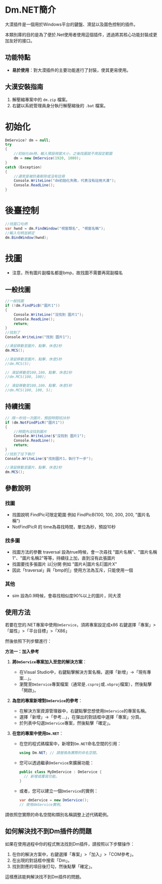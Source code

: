 # Dm.NET簡介

大漠插件是一個用於Windows平台的鍵盤、滑鼠以及圖色控制的插件。

本類別庫的目的是為了便於.Net使用者使用這個插件，透過將其核心功能封裝成更加友好的接口。

## 功能特點

- **易於使用**：對大漠插件的主要功能進行了封裝，使其更易使用。

## 大漠安裝指南

1. 解壓縮專案中的 `dm.zip` 檔案。
2. 右鍵以系統管理員身分執行解壓縮後的 `.bat` 檔案。

# 初始化
```csharp
DmService? dm = null;
try
{
    //初始化dm時，輸入預設視窗大小，之後找圖就不用設定範圍
    dm = new DmService(1920, 1080);
}
catch (Exception)
{
    //通常是被防毒刪除或沒有註冊
    Console.WriteLine("dm初始化失敗，代表沒有註冊大漠");
    Console.ReadLine();
}
```
# 後臺控制
```csharp
//找窗口句炳
var hwnd = dm.FindWindow("視窗類名", "視窗名稱");
//輸入句柄並綁定
dm.BindWindow(hwnd);
```
# 找圖
- 注意，所有圖片副檔名都是bmp，故找圖不需要再寫副檔名
## 一般找圖
```csharp
//一般找圖
if (!dm.FindPicB("圖片1"))
{
    Console.WriteLine("沒找到 圖片1");
    Console.ReadLine();
    return;
}
//找到了
Console.WriteLine("找到 圖片1");

//滑鼠移動至圖片、點擊、休息2秒
dm.MCS();

//滑鼠移動至圖片、點擊、休息5秒
//dm.MCS(5);

// 滑鼠移動至100,100、點擊、休息2秒
//dm.MCS(100, 100);

// 滑鼠移動至100,100、點擊、休息5秒
//dm.MCS(100, 100, 5);
```
## 持續找圖
```csharp
// 隔一秒找一次圖片，預設時間找10秒
if (dm.NotFindPicR("圖片1"))
{
    //時間內沒找到圖片
    Console.WriteLine($"沒找到 圖片1");
    Console.ReadLine();
    return;
}
//找到了往下執行
Console.WriteLine($"找到圖片1，執行下一步");

//滑鼠移動至圖片、點擊、休息2秒
dm.MCS();
```
## 參數說明
### 找圖
- 找圖說明 FindPic可限定範圍 例如 FindPicB(100, 100, 200, 200, "圖片名稱")
- NotFindPicR 的 time為尋找時間，單位為秒，預設10秒
  
### 找多圖
- 找圖方法的參數 traversal 設為true時候，會一次尋找 "圖片名稱"、"圖片名稱1"、"圖片名稱2"等等，持續往上加，直到沒有此張圖片
- 找圖要找多張圖片 以|分開 例如 "圖片A|圖片名E|圖片X"
- 因此「traversal」與「bmp的|」使用方法為互斥，只能使用一個
### 其他
- sim 設為0.9時候，會尋找相似度90%以上的圖片，同大漠

## 使用方法

若要在您的.NET專案中使用`DmService`，須將專案設定成x86
右鍵選擇「專案」>「屬性」>「平台目標」>「X86」

然後依照下列步驟進行：

**方法一：加入參考**

1. **將`DmService`專案加入至您的解決方案**：
   - 在Visual Studio中，右鍵點擊解決方案名稱，選擇「新增」->「現有專案…」。
   - 瀏覽至`DmService`專案檔案（通常是`.csproj`或`.vbproj`檔案），然後點擊「開啟」。

2. **為您的專案新增對`DmService`的參考**：
   - 在解決方案資源管理器中，右鍵點擊您想使用`DmService`的專案名稱。
   - 選擇「新增」->「參考…」，在彈出的對話框中選擇「專案」分頁。
   - 於列表中勾選`DmService`專案，然後點擊「確定」。

3. **在您的專案中使用`Dm.NET`**：
   - 在您的程式碼檔案中，新增對`Dm.NET`命名空間的引用：
     ```csharp
     using Dm.NET; // 請替換為實際的命名空間。
     ```
   - 您可以透過繼承`DmService`來擴展功能：
     ```csharp
     public class MyDmService : DmService {
       // 新增或覆寫功能。
     }
     ```
   - 或者，您可以建立一個`DmService`的實例：
     ```csharp
     var dmService = new DmService();
     // 使用dmService實例。
     ```

請依照您實際的命名空間和類別名稱調整上述代碼範例。

## 如何解決找不到Dm插件的問題

如果在使用過程中你的程式無法找到Dm插件，請按照以下步驟操作：

1. 在你的解決方案中，右鍵選擇「專案」>「加入」>「COM參考」。
2. 在出現的對話框中搜索「Dm」。
3. 找到對應的項目後打勾，然後點擊「確定」。

這樣應該能夠解決找不到Dm插件的問題。
